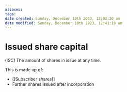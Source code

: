 ```yaml
---
aliases: 
tags: 
date created: Sunday, December 10th 2023, 12:02:20 am
date modified: Sunday, December 10th 2023, 12:41:10 am
---
```


# Issued share capital

(ISC) The amount of shares in issue at any time.

This is made up of:

- [[Subscriber shares]]
- Further shares issued after incorporation
